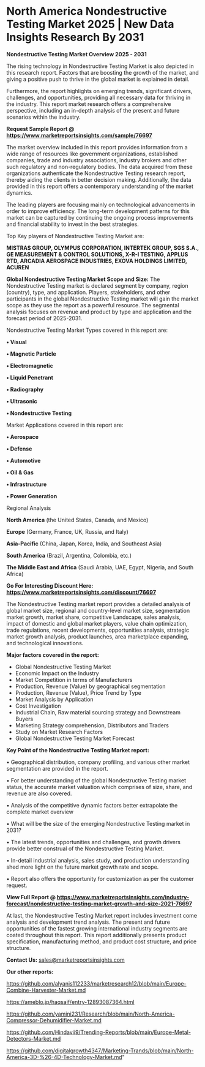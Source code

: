 # North America Nondestructive Testing Market 2025 | New Data Insights Research By 2031

<Strong> Nondestructive Testing Market Overview 2025 - 2031</strong>

The rising technology in Nondestructive Testing Market is also depicted in this research report. Factors that are boosting the growth of the market, and giving a positive push to thrive in the global market is explained in detail.

Furthermore, the report highlights on emerging trends, significant drivers, challenges, and opportunities, providing all necessary data for thriving in the industry. This report market research offers a comprehensive perspective, including an in-depth analysis of the present and future scenarios within the industry.

<strong>Request Sample Report @ <a href=https://www.marketreportsinsights.com/sample/76697>https://www.marketreportsinsights.com/sample/76697</a></strong>

The market overview included in this report provides information from a wide range of resources like government organizations, established companies, trade and industry associations, industry brokers and other such regulatory and non-regulatory bodies. The data acquired from these organizations authenticate the Nondestructive Testing research report, thereby aiding the clients in better decision making. Additionally, the data provided in this report offers a contemporary understanding of the market dynamics.

The leading players are focusing mainly on technological advancements in order to improve efficiency. The long-term development patterns for this market can be captured by continuing the ongoing process improvements and financial stability to invest in the best strategies.

Top Key players of Nondestructive Testing Market are:

<strong>MISTRAS GROUP, OLYMPUS CORPORATION, INTERTEK GROUP, SGS S.A., GE MEASUREMENT & CONTROL SOLUTIONS, X-R-I TESTING, APPLUS RTD, ARCADIA AEROSPACE INDUSTRIES, EXOVA HOLDINGS LIMITED, ACUREN</strong>

<strong><b>Global Nondestructive Testing Market Scope and Size:</b></strong>
The Nondestructive Testing market is declared segment by company, region (country), type, and application. Players, stakeholders, and other participants in the global Nondestructive Testing market will gain the market scope as they use the report as a powerful resource. The segmental analysis focuses on revenue and product by type and application and the forecast period of 2025-2031.

Nondestructive Testing Market Types covered in this report are:

<strong>• Visual

• Magnetic Particle

• Electromagnetic

• Liquid Penetrant

• Radiography

• Ultrasonic

• Nondestructive Testing</strong>

Market Applications covered in this report are:

<strong>• Aerospace

• Defense

• Automotive

• Oil & Gas

• Infrastructure

• Power Generation</strong> 

Regional Analysis

<strong>North America</strong> (the United States, Canada, and Mexico)

<strong>Europe</strong> (Germany, France, UK, Russia, and Italy)

<strong>Asia-Pacific</strong> (China, Japan, Korea, India, and Southeast Asia)

<strong>South America</strong> (Brazil, Argentina, Colombia, etc.)

<strong>The Middle East and Africa</strong> (Saudi Arabia, UAE, Egypt, Nigeria, and South Africa)

<strong>Go For Interesting Discount Here: <a href=https://www.marketreportsinsights.com/discount/76697>https://www.marketreportsinsights.com/discount/76697</a></strong>

The Nondestructive Testing market report provides a detailed analysis of global market size, regional and country-level market size, segmentation market growth, market share, competitive Landscape, sales analysis, impact of domestic and global market players, value chain optimization, trade regulations, recent developments, opportunities analysis, strategic market growth analysis, product launches, area marketplace expanding, and technological innovations.

<strong><b>Major factors covered in the report:</b></strong>
<ul>
  <li>Global Nondestructive Testing Market </li>
  <li>Economic Impact on the Industry</li>
  <li>Market Competition in terms of Manufacturers</li>
  <li>Production, Revenue (Value) by geographical segmentation</li>
  <li>Production, Revenue (Value), Price Trend by Type</li>
  <li>Market Analysis by Application</li>
  <li>Cost Investigation</li>
  <li>Industrial Chain, Raw material sourcing strategy and Downstream Buyers</li>
  <li>Marketing Strategy comprehension, Distributors and Traders</li>
  <li>Study on Market Research Factors</li>
  <li>Global Nondestructive Testing Market Forecast</li>
</ul>

<strong><b>Key Point of the Nondestructive Testing Market report:</b></strong>

• Geographical distribution, company profiling, and various other market segmentation are provided in the report.

• For better understanding of the global Nondestructive Testing market status, the accurate market valuation which comprises of size, share, and revenue are also covered.

• Analysis of the competitive dynamic factors better extrapolate the complete market overview

• What will be the size of the emerging Nondestructive Testing market in 2031?

• The latest trends, opportunities and challenges, and growth drivers provide better construal of the Nondestructive Testing Market.

• In-detail industrial analysis, sales study, and production understanding shed more light on the future market growth rate and scope.

• Report also offers the opportunity for customization as per the customer request.

<strong><b>View Full Report @ <a href=https://www.marketreportsinsights.com/industry-forecast/nondestructive-testing-market-growth-and-size-2021-76697>https://www.marketreportsinsights.com/industry-forecast/nondestructive-testing-market-growth-and-size-2021-76697</a></b></strong>


At last, the Nondestructive Testing Market report includes investment come analysis and development trend analysis. The present and future opportunities of the fastest growing international industry segments are coated throughout this report. This report additionally presents product specification, manufacturing method, and product cost structure, and price structure.

<strong>Contact Us:</strong>
sales@marketreportsinsights.com

<strong>Our other reports:</strong>

<a href=https://github.com/alyanis112233/marketresearch12/blob/main/Europe-Combine-Harvester-Market.md>https://github.com/alyanis112233/marketresearch12/blob/main/Europe-Combine-Harvester-Market.md</a>

<a href=https://ameblo.jp/haqsaif/entry-12893087364.html>https://ameblo.jp/haqsaif/entry-12893087364.html</a>

<a href=https://github.com/yamini231/Research/blob/main/North-America-Compressor-Dehumidifier-Market.md>https://github.com/yamini231/Research/blob/main/North-America-Compressor-Dehumidifier-Market.md</a>

<a href=https://github.com/Hindavii9/Trending-Reports/blob/main/Europe-Metal-Detectors-Market.md>https://github.com/Hindavii9/Trending-Reports/blob/main/Europe-Metal-Detectors-Market.md</a>

<a href=https://github.com/digitalgrowth4347/Marketing-Trands/blob/main/North-America-3D-%26-4D-Technology-Market.md>https://github.com/digitalgrowth4347/Marketing-Trands/blob/main/North-America-3D-%26-4D-Technology-Market.md</a>"

